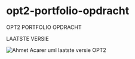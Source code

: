 # opt2-portfolio-opdracht
OPT2 PORTFOLIO OPDRACHT

LAATSTE VERSIE

![Ahmet Acarer uml laatste versie OPT2](https://user-images.githubusercontent.com/73262708/113193071-dea78100-925f-11eb-8c89-881048d88584.png)
